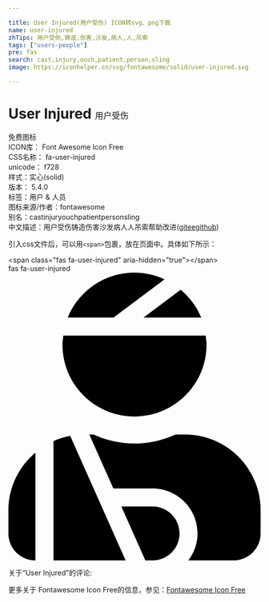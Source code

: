 ```yaml
---

title: User Injured(用户受伤) ICON转svg、png下载
name: user-injured
zhTips: 用户受伤,铸造,伤害,沙发,病人,人,吊索
tags: ["users-people"]
pre: fas
search: cast,injury,ouch,patient,person,sling
image: https://iconhelper.cn/svg/fontawesome/solid/user-injured.svg

---
```


# User Injured  <small style="font-size: 60%;font-weight: 100">用户受伤</small>


<div class="detail-page">
<p>
<span><span class="badge-success badge">免费图标</span> </span>
<br/>
<span>
ICON库：
<span class="badge-secondary badge">Font Awesome Icon Free</span> 
</span>
<br/>
<span>
CSS名称：
<span class="badge-secondary badge">fa-user-injured</span> 
</span>
<br/>
<span>
unicode：
<span class="badge-secondary badge">f728</span> 
<copy-btn content='f728' btn-title=""></copy-btn>
<copy-btn :content='String.fromCodePoint(parseInt("f728", 16))' btn-title="复制U"></copy-btn>
</span><br/><span>样式：<span class="badge-light badge">实心(solid)</span></span>
<br/>
<span>
版本：
<span class="badge-secondary badge">5.4.0</span> 
</span><br/><span>标签：<span class="badge-light badge"><router-link to="/tags/users-people.html">用户 & 人员</router-link></span></span>
<br/>
<span>图标来源/作者：<span class="badge-light badge">fontawesome</span></span> 
<br/>
<span>别名：<span class="badge-light badge">cast</span><span class="badge-light badge">injury</span><span class="badge-light badge">ouch</span><span class="badge-light badge">patient</span><span class="badge-light badge">person</span><span class="badge-light badge">sling</span></span><br/><span class="zh-detail">中文描述：<span class="badge-primary badge">用户受伤</span><span class="badge-primary badge">铸造</span><span class="badge-primary badge">伤害</span><span class="badge-primary badge">沙发</span><span class="badge-primary badge">病人</span><span class="badge-primary badge">人</span><span class="badge-primary badge">吊索</span><span class="help-link"><span>帮助改进</span>(<a href="https://gitee.com/liuwave/icon-helper/edit/master/json/fontawesome/solid/user-injured.json" target="_blank" rel="noopener noreferrer">gitee</a><a href="https://github.com/liuwave/icon-helper/edit/master/json/fontawesome/solid/user-injured.json" target="_blank" rel="noopener noreferrer">github</a></span>)</span><br/>
</p>
</div>
<div class="alert alert-dark">
  <i class="fas fa-user-injured fa-xs"></i>
  <i class="fas fa-user-injured fa-sm"></i>
  <i class="fas fa-user-injured fa-lg"></i>
  <i class="fas fa-user-injured fa-2x"></i>
  <i class="fas fa-user-injured fa-3x"></i>
  <i class="fas fa-user-injured fa-5x"></i>
  <i class="fas fa-user-injured fa-7x"></i>
</div>
<div>
  <p>引入css文件后，可以用<code>&lt;span&gt;</code>包裹，放在页面中。具体如下所示：    
  </p>
  <div class="alert alert-primary" style="font-size: 14px">
    &lt;span class="fas fa-user-injured" aria-hidden="true"&gt;&lt;/span&gt;
    <copy-btn content='<span class="fas fa-user-injured" aria-hidden="true"></span>'></copy-btn>
  </div>
  <div class="alert alert-secondary">
    <i class="fas fa-user-injured"
    style="font-size: 24px"
    aria-hidden="true"></i> fas fa-user-injured
    <copy-btn content="fas fa-user-injured" btn-title="复制图标名称"></copy-btn>
  </div>
</div>
<div id="svg" class="svg-wrap">
<svg xmlns="http://www.w3.org/2000/svg" viewBox="0 0 448 512"><path d="M277.37 11.98C261.08 4.47 243.11 0 224 0c-53.69 0-99.5 33.13-118.51 80h81.19l90.69-68.02zM342.51 80c-7.9-19.47-20.67-36.2-36.49-49.52L239.99 80h102.52zM224 256c70.69 0 128-57.31 128-128 0-5.48-.95-10.7-1.61-16H97.61c-.67 5.3-1.61 10.52-1.61 16 0 70.69 57.31 128 128 128zM80 299.7V512h128.26l-98.45-221.52A132.835 132.835 0 0 0 80 299.7zM0 464c0 26.51 21.49 48 48 48V320.24C18.88 344.89 0 381.26 0 422.4V464zm256-48h-55.38l42.67 96H256c26.47 0 48-21.53 48-48s-21.53-48-48-48zm57.6-128h-16.71c-22.24 10.18-46.88 16-72.89 16s-50.65-5.82-72.89-16h-7.37l42.67 96H256c44.11 0 80 35.89 80 80 0 18.08-6.26 34.59-16.41 48H400c26.51 0 48-21.49 48-48v-41.6c0-74.23-60.17-134.4-134.4-134.4z"/></svg>
</div>
<detail full-name='fa-user-injured'></detail>
<div>
<p>关于“User Injured”的评论:</p>
</div>
<Vssue title="关于“User Injured”的评论" ></Vssue>    
<div><p>更多关于  Fontawesome Icon Free的信息，参见：<a target="_blank" href="https://iconhelper.cn/fontawesome.html">Fontawesome Icon Free</a>
</p></div>
